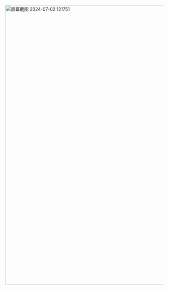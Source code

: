 <img width="887" alt="屏幕截图 2024-07-02 121751" src="https://github.com/mintonight/mintonight.github.io/assets/115227322/c2708f48-25f4-4fc4-8bfe-4341b55d4ea8">
